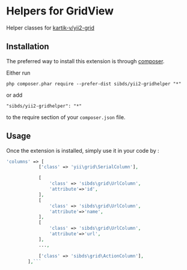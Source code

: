 Helpers for GridView
====================
Helper classes for [kartik-v/yii2-grid](http://demos.krajee.com/grid)

Installation
------------

The preferred way to install this extension is through [composer](http://getcomposer.org/download/).

Either run

```
php composer.phar require --prefer-dist sibds/yii2-gridhelper "*"
```

or add

```
"sibds/yii2-gridhelper": "*"
```

to the require section of your `composer.json` file.


Usage
-----

Once the extension is installed, simply use it in your code by  :

```php
'columns' => [
            ['class' => 'yii\grid\SerialColumn'],

            [
                'class' => 'sibds\grid\UrlColumn',
                'attribute'=>'id',
            ],
            [
                'class' => 'sibds\grid\UrlColumn',
                'attribute'=>'name',
            ],
            [
                'class' => 'sibds\grid\UrlColumn',
                'attribute'=>'url',
            ],
            ...,

            ['class' => 'sibds\grid\ActionColumn'],
        ],```

